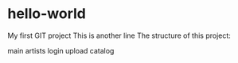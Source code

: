 # hello-world
My first GIT project
This is another line
The structure of this project:

  main
  artists
  login
  upload
  catalog
  

